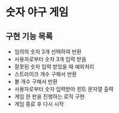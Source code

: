 # 숫자 야구 게임
## 구현 기능 목록
- 임의의 숫자 3개 선택하여 반환
- 사용자로부터 숫자 3개 입력 받음
- 잘못된 숫자 입력 받았을 때 예외처리
- 스트라이크 개수 구해서 반환
- 볼 개수 구해서 반환
- 사용자로부터 숫자 입력받아 힌트 문자열 출력
- 게임 한 판을 진행하는 로직 구현
- 게임 종료 후 다시 시작
